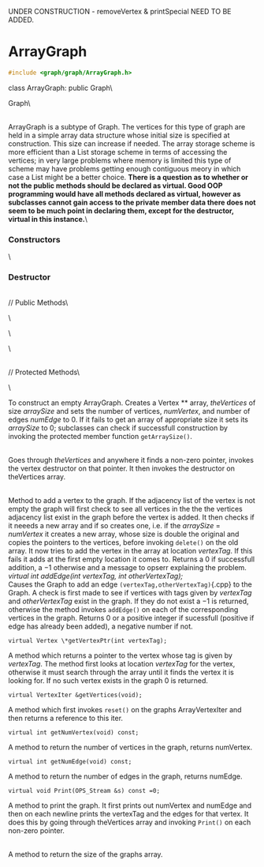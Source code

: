 UNDER CONSTRUCTION - removeVertex & printSpecial NEED TO BE ADDED.

# ArrayGraph 

```cpp
#include <graph/graph/ArrayGraph.h>
```

class ArrayGraph: public Graph\

Graph\

\
ArrayGraph is a subtype of Graph. The vertices for this type of graph
are held in a simple array data structure whose initial size is
specified at construction. This size can increase if needed. The array
storage scheme is more efficient than a List storage scheme in terms of
accessing the vertices; in very large problems where memory is limited
this type of scheme may have problems getting enough contiguous meory in
which case a List might be a better choice. **There is a question as to
whether or not the public methods should be declared as virtual. Good
OOP programming would have all methods declared as virtual, however as
subclasses cannot gain access to the private member data there does not
seem to be much point in declaring them, except for the destructor,
virtual in this instance.**\

### Constructors

\
### Destructor

\
// Public Methods\

\

\

\

\
// Protected Methods\

\

To construct an empty ArrayGraph. Creates a Vertex \*\* array,
*theVertices* of size *arraySize* and sets the number of vertices,
*numVertex*, and number of edges *numEdge* to $0$. If it fails to get an
array of appropriate size it sets its *arraySize* to $0$; subclasses can
check if successfull construction by invoking the protected member
function `getArraySize()`.

\
Goes through *theVertices* and anywhere it finds a non-zero pointer,
invokes the vertex destructor on that pointer. It then invokes the
destructor on theVertices array.

\
Method to add a vertex to the graph. If the adjacency list of the vertex
is not empty the graph will first check to see all vertices in the the
the vertices adjacency list exist in the graph before the vertex is
added. It then checks if it neeeds a new array and if so creates one,
i.e. if the *arraySize* $=$ *numVertex* it creates a new array, whose
size is double the original and copies the pointers to the vertices,
before invoking `delete()` on the old array. It now tries to add the
vertex in the array at location *vertexTag*. If this fails it adds at
the first empty location it comes to. Returns a 0 if successfull
addition, a $-1$ otherwise and a message to opserr explaining the
problem.
*virtual int addEdge(int vertexTag, int otherVertexTag);* \
Causes the Graph to add an edge `(vertexTag,otherVertexTag)`{.cpp} to the
Graph. A check is first made to see if vertices with tags given by
*vertexTag* and *otherVertexTag* exist in the graph. If they do not
exist a $-1$ is returned, otherwise the method invokes `addEdge()` on
each of the corresponding vertices in the graph. Returns $0$ or a
positive integer if sucessfull (positive if edge has already been
added), a negative number if not.

```{.cpp}
virtual Vertex \*getVertexPtr(int vertexTag);
```

A method which returns a pointer to the vertex whose tag is given by
*vertexTag*. The method first looks at location *vertexTag* for the
vertex, otherwise it must search through the array until it finds the
vertex it is looking for. If no such vertex exists in the graph $0$ is
returned.

```{.cpp}
virtual VertexIter &getVertices(void);
```

A method which first invokes `reset()` on the graphs ArrayVertexIter and
then returns a reference to this iter.

```{.cpp}
virtual int getNumVertex(void) const;
```

A method to return the number of vertices in the graph, returns
numVertex.

```{.cpp}
virtual int getNumEdge(void) const;
```

A method to return the number of edges in the graph, returns numEdge.

```{.cpp}
virtual void Print(OPS_Stream &s) const =0;
```

A method to print the graph. It first prints out numVertex and numEdge
and then on each newline prints the vertexTag and the edges for that
vertex. It does this by going through theVertices array and invoking
`Print()` on each non-zero pointer.

\
A method to return the size of the graphs array.
